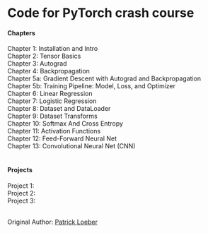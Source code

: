 # Code for PyTorch crash course


#### Chapters 
Chapter 1: Installation and Intro <br>
Chapter 2: Tensor Basics <br>
Chapter 3: Autograd <br>
Chapter 4: Backpropagation <br>
Chapter 5a: Gradient Descent with Autograd and Backpropagation <br>
Chapter 5b: Training Pipeline: Model, Loss, and Optimizer <br>
Chapter 6: Linear Regression <br>
Chapter 7: Logistic Regression<br>
Chapter 8: Dataset and DataLoader <br>
Chapter 9: Dataset Transforms <br>
Chapter 10: Softmax And Cross Entropy <br>
Chapter 11: Activation Functions <br>
Chapter 12: Feed-Forward Neural Net <br>
Chapter 13: Convolutional Neural Net (CNN) <br>
<br>

#### Projects
Project 1:  <br>
Project 2:  <br>
Project 3:  <br><br>

Original Author: [Patrick Loeber](https://github.com/python-engineer)
